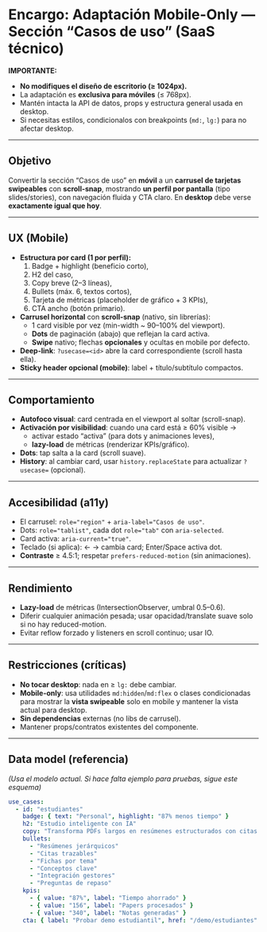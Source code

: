 # Encargo: Adaptación Mobile-Only — Sección “Casos de uso” (SaaS técnico)

**IMPORTANTE:**  
- **No modifiques el diseño de escritorio (≥ 1024px).**  
- La adaptación es **exclusiva para móviles** (≤ 768px).  
- Mantén intacta la API de datos, props y estructura general usada en desktop.  
- Si necesitas estilos, condicionalos con breakpoints (`md:`, `lg:`) para no afectar desktop.

---

## Objetivo
Convertir la sección “Casos de uso” en **móvil** a un **carrusel de tarjetas swipeables** con **scroll-snap**, mostrando **un perfil por pantalla** (tipo slides/stories), con navegación fluida y CTA claro. En **desktop** debe verse **exactamente igual que hoy**.

---

## UX (Mobile)
- **Estructura por card (1 por perfil):**
  1) Badge + highlight (beneficio corto),  
  2) H2 del caso,  
  3) Copy breve (2–3 líneas),  
  4) Bullets (máx. 6, textos cortos),  
  5) Tarjeta de métricas (placeholder de gráfico + 3 KPIs),  
  6) CTA ancho (botón primario).
- **Carrusel horizontal** con **scroll-snap** (nativo, sin librerías):  
  - 1 card visible por vez (min-width ~ 90–100% del viewport).  
  - **Dots** de paginación (abajo) que reflejan la card activa.  
  - **Swipe** nativo; flechas **opcionales** y ocultas en mobile por defecto.
- **Deep-link**: `?usecase=<id>` abre la card correspondiente (scroll hasta ella).  
- **Sticky header opcional (mobile)**: label + título/subtítulo compactos.

---

## Comportamiento
- **Autofoco visual**: card centrada en el viewport al soltar (scroll-snap).  
- **Activación por visibilidad**: cuando una card está ≥ 60% visible →  
  - activar estado “activa” (para dots y animaciones leves),  
  - **lazy-load** de métricas (renderizar KPIs/gráfico).  
- **Dots**: tap salta a la card (scroll suave).  
- **History**: al cambiar card, usar `history.replaceState` para actualizar `?usecase=` (opcional).

---

## Accesibilidad (a11y)
- El carrusel: `role="region"` + `aria-label="Casos de uso"`.  
- Dots: `role="tablist"`, cada dot `role="tab"` con `aria-selected`.  
- Card activa: `aria-current="true"`.  
- Teclado (si aplica): ← → cambia card; Enter/Space activa dot.  
- **Contraste** ≥ 4.5:1; respetar `prefers-reduced-motion` (sin animaciones).

---

## Rendimiento
- **Lazy-load** de métricas (IntersectionObserver, umbral 0.5–0.6).  
- Diferir cualquier animación pesada; usar opacidad/translate suave solo si no hay reduced-motion.  
- Evitar reflow forzado y listeners en scroll continuo; usar IO.

---

## Restricciones (críticas)
- **No tocar desktop**: nada en ≥ `lg:` debe cambiar.  
- **Mobile-only**: usa utilidades `md:hidden`/`md:flex` o clases condicionadas para mostrar la **vista swipeable** solo en mobile y mantener la vista actual para desktop.  
- **Sin dependencias** externas (no libs de carrusel).  
- Mantener props/contratos existentes del componente.

---

## Data model (referencia)
*(Usa el modelo actual. Si hace falta ejemplo para pruebas, sigue este esquema)*

```yaml
use_cases:
  - id: "estudiantes"
    badge: { text: "Personal", highlight: "87% menos tiempo" }
    h2: "Estudio inteligente con IA"
    copy: "Transforma PDFs largos en resúmenes estructurados con citas verificables."
    bullets:
      - "Resúmenes jerárquicos"
      - "Citas trazables"
      - "Fichas por tema"
      - "Conceptos clave"
      - "Integración gestores"
      - "Preguntas de repaso"
    kpis:
      - { value: "87%", label: "Tiempo ahorrado" }
      - { value: "156", label: "Papers procesados" }
      - { value: "340", label: "Notas generadas" }
    cta: { label: "Probar demo estudiantil", href: "/demo/estudiantes" }
